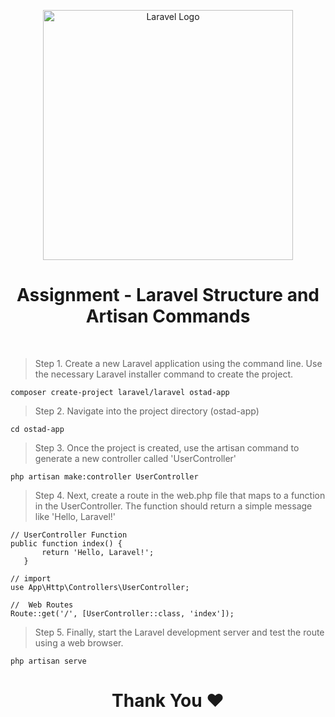 <p align="center"><a href="https://laravel.com" target="_blank"><img src="https://raw.githubusercontent.com/laravel/art/master/logo-lockup/5%20SVG/2%20CMYK/1%20Full%20Color/laravel-logolockup-cmyk-red.svg" width="400" alt="Laravel Logo"></a></p>

<h1 align="center"> Assignment - Laravel Structure and Artisan Commands </h1> <br> <bar></bar>

> Step 1. Create a new Laravel application using the command line. Use the necessary Laravel installer command to create the project.
```
composer create-project laravel/laravel ostad-app   
```

> Step 2. Navigate into the project directory (ostad-app)
```
cd ostad-app
```

> Step 3. Once the project is created, use the artisan command to generate a new controller called 'UserController'
```
php artisan make:controller UserController
```

> Step 4. Next, create a route in the web.php file that maps to a function in the UserController. The function should return a simple message like 'Hello, Laravel!'
```
// UserController Function
public function index() {
       return 'Hello, Laravel!';
   }

// import 
use App\Http\Controllers\UserController;

//  Web Routes
Route::get('/', [UserController::class, 'index']);
```

> Step 5. Finally, start the Laravel development server and test the route using a web browser.
```
php artisan serve
```
<h1 align="center"> Thank You ❤️ </h1>
